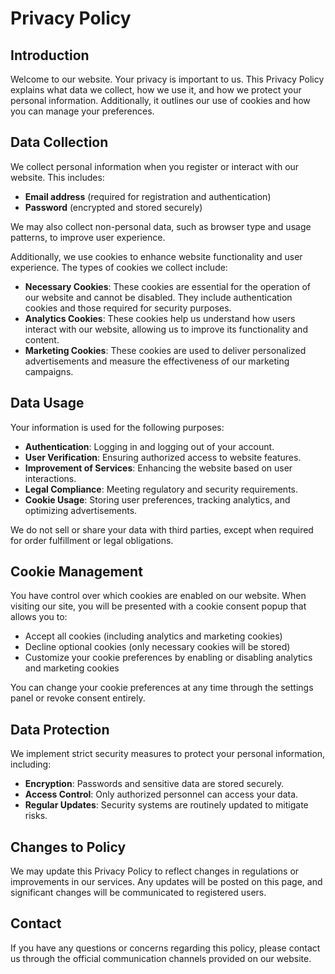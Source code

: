 # Privacy Policy

## Introduction

Welcome to our website. Your privacy is important to us. This Privacy Policy explains what data we collect, how we use it, and how we protect your personal information. Additionally, it outlines our use of cookies and how you can manage your preferences.

## Data Collection

We collect personal information when you register or interact with our website. This includes:

- **Email address** (required for registration and authentication)
- **Password** (encrypted and stored securely)

We may also collect non-personal data, such as browser type and usage patterns, to improve user experience.

Additionally, we use cookies to enhance website functionality and user experience. The types of cookies we collect include:

- **Necessary Cookies**: These cookies are essential for the operation of our website and cannot be disabled. They include authentication cookies and those required for security purposes.
- **Analytics Cookies**: These cookies help us understand how users interact with our website, allowing us to improve its functionality and content.
- **Marketing Cookies**: These cookies are used to deliver personalized advertisements and measure the effectiveness of our marketing campaigns.

## Data Usage

Your information is used for the following purposes:

- **Authentication**: Logging in and logging out of your account.
- **User Verification**: Ensuring authorized access to website features.
- **Improvement of Services**: Enhancing the website based on user interactions.
- **Legal Compliance**: Meeting regulatory and security requirements.
- **Cookie Usage**: Storing user preferences, tracking analytics, and optimizing advertisements.

We do not sell or share your data with third parties, except when required for order fulfillment or legal obligations.

## Cookie Management

You have control over which cookies are enabled on our website. When visiting our site, you will be presented with a cookie consent popup that allows you to:

- Accept all cookies (including analytics and marketing cookies)
- Decline optional cookies (only necessary cookies will be stored)
- Customize your cookie preferences by enabling or disabling analytics and marketing cookies

You can change your cookie preferences at any time through the settings panel or revoke consent entirely.

## Data Protection

We implement strict security measures to protect your personal information, including:

- **Encryption**: Passwords and sensitive data are stored securely.
- **Access Control**: Only authorized personnel can access your data.
- **Regular Updates**: Security systems are routinely updated to mitigate risks.

## Changes to Policy

We may update this Privacy Policy to reflect changes in regulations or improvements in our services. Any updates will be posted on this page, and significant changes will be communicated to registered users.

## Contact

If you have any questions or concerns regarding this policy, please contact us through the official communication channels provided on our website.
